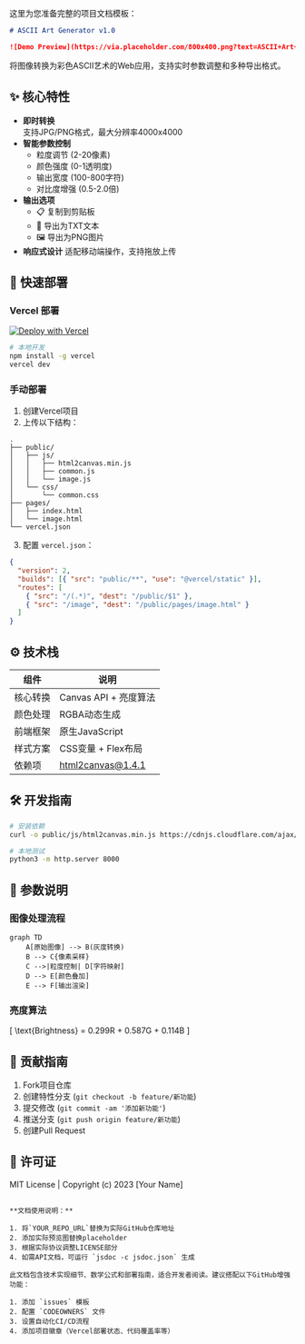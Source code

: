 

这里为您准备完整的项目文档模板：

```markdown:webserve/versions/V1_0/readme/docm.md
# ASCII Art Generator v1.0

![Demo Preview](https://via.placeholder.com/800x400.png?text=ASCII+Art+Demo)
```

将图像转换为彩色ASCII艺术的Web应用，支持实时参数调整和多种导出格式。

## ✨ 核心特性

- **即时转换**  
  支持JPG/PNG格式，最大分辨率4000x4000
- **智能参数控制**
  - 粒度调节 (2-20像素)
  - 颜色强度 (0-1透明度)
  - 输出宽度 (100-800字符)
  - 对比度增强 (0.5-2.0倍)
- **输出选项**
  - 📋 复制到剪贴板
  - 📄 导出为TXT文本
  - 🖼️ 导出为PNG图片
- **响应式设计**
  适配移动端操作，支持拖放上传

## 🚀 快速部署

### Vercel 部署
[![Deploy with Vercel](https://vercel.com/button)](https://vercel.com/new/clone?repository-url=YOUR_REPO_URL)

```bash
# 本地开发
npm install -g vercel
vercel dev
```

### 手动部署
1. 创建Vercel项目
2. 上传以下结构：
```
.
├── public/
│   ├── js/
│   │   ├── html2canvas.min.js
│   │   ├── common.js
│   │   └── image.js
│   └── css/
│       └── common.css
├── pages/
│   ├── index.html
│   └── image.html
└── vercel.json
```

3. 配置 `vercel.json`：
```json
{
  "version": 2,
  "builds": [{ "src": "public/**", "use": "@vercel/static" }],
  "routes": [
    { "src": "/(.*)", "dest": "/public/$1" },
    { "src": "/image", "dest": "/public/pages/image.html" }
  ]
}
```

## ⚙️ 技术栈

| 组件 | 说明 |
|-------|-------|
| 核心转换 | Canvas API + 亮度算法 |
| 颜色处理 | RGBA动态生成 |
| 前端框架 | 原生JavaScript |
| 样式方案 | CSS变量 + Flex布局 |
| 依赖项 | html2canvas@1.4.1 |

## 🛠️ 开发指南

```bash
# 安装依赖
curl -o public/js/html2canvas.min.js https://cdnjs.cloudflare.com/ajax/libs/html2canvas/1.4.1/html2canvas.min.js

# 本地测试
python3 -m http.server 8000
```

## 📜 参数说明

### 图像处理流程
```mermaid
graph TD
    A[原始图像] --> B(灰度转换)
    B --> C{像素采样}
    C -->|粒度控制| D[字符映射]
    D --> E[颜色叠加]
    E --> F[输出渲染]
```

### 亮度算法
\[
\text{Brightness} = 0.299R + 0.587G + 0.114B
\]

## 🤝 贡献指南

1. Fork项目仓库
2. 创建特性分支 (`git checkout -b feature/新功能`)
3. 提交修改 (`git commit -am '添加新功能'`)
4. 推送分支 (`git push origin feature/新功能`)
5. 创建Pull Request

## 📄 许可证
MIT License | Copyright (c) 2023 [Your Name]
```

**文档使用说明：**

1. 将`YOUR_REPO_URL`替换为实际GitHub仓库地址
2. 添加实际预览图替换placeholder
3. 根据实际协议调整LICENSE部分
4. 如需API文档，可运行 `jsdoc -c jsdoc.json` 生成

此文档包含技术实现细节、数学公式和部署指南，适合开发者阅读。建议搭配以下GitHub增强功能：

1. 添加 `issues` 模板
2. 配置 `CODEOWNERS` 文件
3. 设置自动化CI/CD流程
4. 添加项目徽章（Vercel部署状态、代码覆盖率等）
